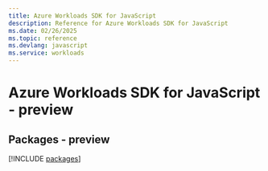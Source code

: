 ```yaml
---
title: Azure Workloads SDK for JavaScript
description: Reference for Azure Workloads SDK for JavaScript
ms.date: 02/26/2025
ms.topic: reference
ms.devlang: javascript
ms.service: workloads
---
```

# Azure Workloads SDK for JavaScript - preview
## Packages - preview
[!INCLUDE [packages](workloads-index.md)]